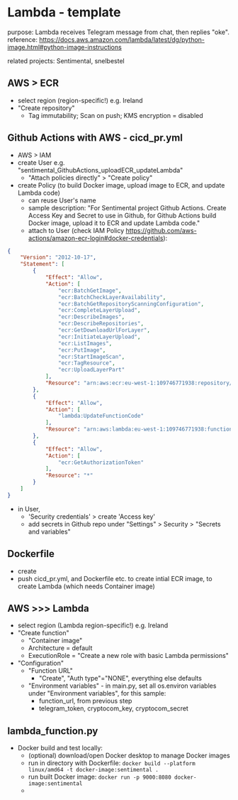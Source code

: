 # Lambda - template
purpose: Lambda receives Telegram message from chat, then replies "oke".
reference: https://docs.aws.amazon.com/lambda/latest/dg/python-image.html#python-image-instructions

related projects: Sentimental, snelbestel

## AWS > ECR
- select region (region-specific!) e.g. Ireland
- "Create repository"
  - Tag immutability; Scan on push; KMS encryption = disabled

## Github Actions with AWS - cicd_pr.yml
- AWS > IAM
- create User e.g. "sentimental_GithubActions_uploadECR_updateLambda"
  - "Attach policies directly" > "Create policy"
- create Policy (to build Docker image, upload image to ECR, and update Lambda code)
  - can reuse User's name
  - sample description: "For Sentimental project Github Actions. Create Access Key and Secret to use in Github, for Github Actions build Docker image, upload it to ECR and update Lambda code."
  - attach to User (check IAM Policy https://github.com/aws-actions/amazon-ecr-login#docker-credentials):
```json
{
    "Version": "2012-10-17",
    "Statement": [
        {
            "Effect": "Allow",
            "Action": [
                "ecr:BatchGetImage",
                "ecr:BatchCheckLayerAvailability",
                "ecr:BatchGetRepositoryScanningConfiguration",
                "ecr:CompleteLayerUpload",
                "ecr:DescribeImages",
                "ecr:DescribeRepositories",
                "ecr:GetDownloadUrlForLayer",
                "ecr:InitiateLayerUpload",
                "ecr:ListImages",
                "ecr:PutImage",
                "ecr:StartImageScan",
                "ecr:TagResource",
                "ecr:UploadLayerPart"
            ],
            "Resource": "arn:aws:ecr:eu-west-1:109746771938:repository/sentimental"
        },
        {
            "Effect": "Allow",
            "Action": [
                "lambda:UpdateFunctionCode"
            ],
            "Resource": "arn:aws:lambda:eu-west-1:109746771938:function:sentimental"
        },
        {
            "Effect": "Allow",
            "Action": [
                "ecr:GetAuthorizationToken"
            ],
            "Resource": "*"
        }
    ]
}
```
- in User, 
  - 'Security credentials' > create 'Access key'
  - add secrets in Github repo under "Settings" > Security > "Secrets and variables"

## Dockerfile
- create
- push cicd_pr.yml, and Dockerfile etc. to create intial ECR image, to create Lambda (which needs Container image)

## AWS >>> Lambda
- select region (Lambda region-specific!) e.g. Ireland
- "Create function"
  - "Container image"
  - Architecture = default
  - ExecutionRole = "Create a new role with basic Lambda permissions"
- "Configuration"
  - "Function URL"
      - "Create", "Auth type"="NONE", everything else defaults
  - "Environment variables" - in main.py, set all os.environ variables under "Environment variables", for this sample:
    - function_url, from previous step
    - telegram_token, cryptocom_key, cryptocom_secret
  

## lambda_function.py
- Docker build and test locally:
  - (optional) download/open Docker desktop to manage Docker images
  - run in directory with Dockerfile: `docker build --platform linux/amd64 -t docker-image:sentimental .`
  - run built Docker image: `docker run -p 9000:8080 docker-image:sentimental`
  - 
